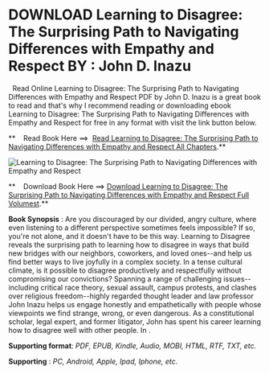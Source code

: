  **DOWNLOAD Learning to Disagree: The Surprising Path to Navigating Differences with Empathy and Respect BY : John D. Inazu**
============================================================================================================================

  Read Online Learning to Disagree: The Surprising Path to Navigating Differences with Empathy and Respect PDF by John D. Inazu is a great book to read and that's why I recommend reading or downloading ebook Learning to Disagree: The Surprising Path to Navigating Differences with Empathy and Respect for free in any format with visit the link button below.

**    Read Book Here ==>  [Read Learning to Disagree: The Surprising Path to Navigating Differences with Empathy and Respect All Chapters](https://goodreadbook.site/?book=0310368014).**

![Learning to Disagree: The Surprising Path to Navigating Differences with Empathy and Respect](https://i.gr-assets.com/images/S/compressed.photo.goodreads.com/books/1688577500l/180351907.jpg)

**    Download Book Here ==> [Download Learning to Disagree: The Surprising Path to Navigating Differences with Empathy and Respect Full Volumest](https://goodreadbook.site/?book=0310368014).**

**Book Synopsis** : Are you discouraged by our divided, angry culture, where even listening to a different perspective sometimes feels impossible? If so, you're not alone, and it doesn't have to be this way. Learning to Disagree reveals the surprising path to learning how to disagree in ways that build new bridges with our neighbors, coworkers, and loved ones--and help us find better ways to live joyfully in a complex society. In a tense cultural climate, is it possible to disagree productively and respectfully without compromising our convictions? Spanning a range of challenging issues--including critical race theory, sexual assault, campus protests, and clashes over religious freedom--highly regarded thought leader and law professor John Inazu helps us engage honestly and empathetically with people whose viewpoints we find strange, wrong, or even dangerous. As a constitutional scholar, legal expert, and former litigator, John has spent his career learning how to disagree well with other people. In .

**Supporting format**: _PDF, EPUB, Kindle, Audio, MOBI, HTML, RTF, TXT, etc._

**Supporting** : _PC, Android, Apple, Ipad, Iphone, etc._